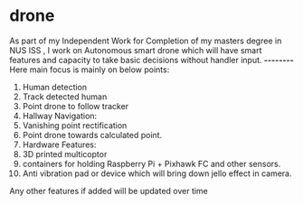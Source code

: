 # drone
As part of my Independent Work for Completion of my masters degree in NUS ISS , I work on Autonomous smart drone which will have smart features and capacity to take basic decisions without handler input.
**--------**
Here main focus is mainly on below points:
1. Human detection
1. Track detected human
1. Point drone to follow tracker
1. Hallway Navigation:
  1. Vanishing point rectification
  1. Point drone towards calculated point.
1. Hardware Features:
  1. 3D printed multicoptor
  1. containers for holding Raspberry Pi + Pixhawk FC and other sensors.
  1. Anti vibration pad or device which will bring down jello effect in camera.


Any other features if added will be updated over time
